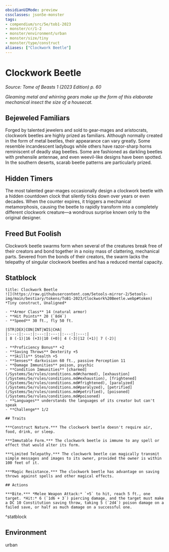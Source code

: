 ```yaml
---
obsidianUIMode: preview
cssclasses: json5e-monster
tags:
- compendium/src/5e/tob1-2023
- monster/cr/1-2
- monster/environment/urban
- monster/size/tiny
- monster/type/construct
aliases: ["Clockwork Beetle"]
---
```

# Clockwork Beetle
*Source: Tome of Beasts 1 (2023 Edition) p. 60*  

*Gleaming metal and whirring gears make up the form of this elaborate mechanical insect the size of a housecat.*

## Bejeweled Familiars

Forged by talented jewelers and sold to gear-mages and aristocrats, clockwork beetles are highly prized as familiars. Although normally created in the form of metal beetles, their appearance can vary greatly. Some resemble incandescent ladybugs while others have razor-sharp horns reminiscent of deadly stag beetles. Some are fashioned as darkling beetles with prehensile antennae, and even weevil-like designs have been spotted. In the southern deserts, scarab beetle patterns are particularly prized.

## Hidden Timers

The most talented gear-mages occasionally design a clockwork beetle with a hidden countdown clock that silently ticks down over years or even decades. When the counter expires, it triggers a mechanical metamorphosis, causing the beetle to rapidly transform into a completely different clockwork creature—a wondrous surprise known only to the original designer.

## Freed But Foolish

Clockwork beetle swarms form when several of the creatures break free of their creators and bond together in a noisy mass of clattering, mechanical parts. Severed from the bonds of their creators, the swarm lacks the telepathy of singular clockwork beetles and has a reduced mental capacity.

## Statblock

```ad-statblock
title: Clockwork Beetle
![](https://raw.githubusercontent.com/5etools-mirror-2/5etools-img/main/bestiary/tokens/ToB1-2023/Clockwork%20Beetle.webp#token)
*Tiny construct, Unaligned*

- **Armor Class** 14 (natural armor)
- **Hit Points** 20 (`8d4`)
- **Speed** 30 ft., fly 50 ft.

|STR|DEX|CON|INT|WIS|CHA|
|:---:|:---:|:---:|:---:|:---:|:---:|
| 8 (-1)|16 (+3)|10 (+0)| 4 (-3)|12 (+1)| 7 (-2)|

- **Proficiency Bonus** +2
- **Saving Throws** Dexterity +5
- **Skills** Stealth +5
- **Senses** darkvision 60 ft., passive Perception 11
- **Damage Immunities** poison, psychic
- **Condition Immunities** [charmed](/Systems/5e/rules/conditions.md#charmed), [exhaustion](/Systems/5e/rules/conditions.md#exhaustion), [frightened](/Systems/5e/rules/conditions.md#frightened), [paralyzed](/Systems/5e/rules/conditions.md#paralyzed), [petrified](/Systems/5e/rules/conditions.md#petrified), [poisoned](/Systems/5e/rules/conditions.md#poisoned)
- **Languages** understands the languages of its creator but can't speak
- **Challenge** 1/2

## Traits

***Construct Nature.*** The clockwork beetle doesn't require air, food, drink, or sleep.

***Immutable Form.*** The clockwork beetle is immune to any spell or effect that would alter its form.

***Limited Telepathy.*** The clockwork beetle can magically transmit simple messages and images to its owner, provided the owner is within 100 feet of it.

***Magic Resistance.*** The clockwork beetle has advantage on saving throws against spells and other magical effects.

## Actions

***Bite.*** *Melee Weapon Attack:* `+5` to hit, reach 5 ft., one target. *Hit:* 6 (`1d6 + 3`) piercing damage, and the target must make a DC 10 Constitution saving throw, taking 5 (`2d4`) poison damage on a failed save, or half as much damage on a successful one.
```
^statblock

## Environment

urban